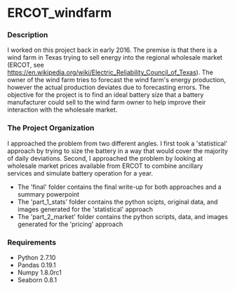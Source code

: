 # ERCOT_windfarm

### Description
I worked on this project back in early 2016. The premise is that there is a wind farm in Texas trying to sell 
energy into the regional wholesale market (ERCOT, see https://en.wikipedia.org/wiki/Electric_Reliability_Council_of_Texas).
The owner of the wind farm tries to forecast the wind farm's 
energy production, however the actual production deviates due to forecasting errors. The objective for the project
is to find an ideal battery size that a battery manufacturer could sell to the wind farm owner to help improve their
interaction with the wholesale market.

### The Project Organization
I approached the problem from two different angles. I first took a 'statistical' approach by trying to size the battery 
in a way that would cover the majority of daily deviations. Second, I approached the problem by looking at wholesale market
prices available from ERCOT to combine ancillary services and simulate battery operation for a year. 
* The 'final' folder contains the final write-up for both approaches and a summary powerpoint
* The 'part_1_stats' folder contains the python scipts, original data, and images generated for the 'statistical' approach
* The 'part_2_market' folder contains the python scripts, data, and images generated for the 'pricing' approach

### Requirements

* Python 2.7.10
* Pandas 0.19.1
* Numpy 1.8.0rc1
* Seaborn 0.8.1
